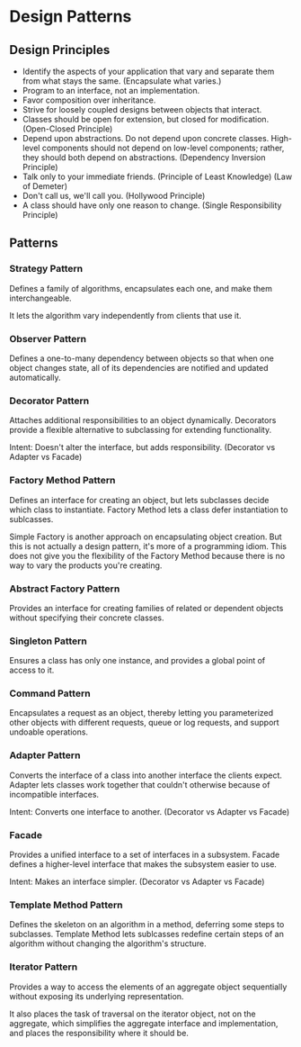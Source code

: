# Design Patterns

## Design Principles

- Identify the aspects of your application that vary and separate them from what stays the same. (Encapsulate what
  varies.)
- Program to an interface, not an implementation.
- Favor composition over inheritance.
- Strive for loosely coupled designs between objects that interact.
- Classes should be open for extension, but closed for modification. (Open-Closed Principle)
- Depend upon abstractions. Do not depend upon concrete classes. High-level components should not depend on low-level
  components; rather, they should both depend on abstractions. (Dependency Inversion Principle)
- Talk only to your immediate friends. (Principle of Least Knowledge) (Law of Demeter)
- Don't call us, we'll call you. (Hollywood Principle)
- A class should have only one reason to change. (Single Responsibility Principle)

## Patterns

### Strategy Pattern

Defines a family of algorithms, encapsulates each one, and make them interchangeable.

It lets the algorithm vary independently from clients that use it.

### Observer Pattern

Defines a one-to-many dependency between objects so that when one object changes state, all of its dependencies are
notified and updated automatically.

### Decorator Pattern

Attaches additional responsibilities to an object dynamically. Decorators provide a flexible alternative to subclassing
for extending functionality.

Intent: Doesn't alter the interface, but adds responsibility. (Decorator vs Adapter vs Facade)

### Factory Method Pattern

Defines an interface for creating an object, but lets subclasses decide which class to instantiate. Factory Method lets
a class defer instantiation to sublcasses.

Simple Factory is another approach on encapsulating object creation. But this is not actually a design pattern, it's
more of a programming idiom. This does not give you the flexibility of the Factory Method because there is no way to
vary the products you're creating.

### Abstract Factory Pattern

Provides an interface for creating families of related or dependent objects without specifying their concrete classes.

### Singleton Pattern

Ensures a class has only one instance, and provides a global point of access to it.

### Command Pattern

Encapsulates a request as an object, thereby letting you parameterized other objects with different requests, queue or
log requests, and support undoable operations.

### Adapter Pattern

Converts the interface of a class into another interface the clients expect. Adapter lets classes work together that
couldn't otherwise because of incompatible interfaces.

Intent: Converts one interface to another. (Decorator vs Adapter vs Facade)

### Facade

Provides a unified interface to a set of interfaces in a subsystem. Facade defines a higher-level interface that makes
the subsystem easier to use.

Intent: Makes an interface simpler. (Decorator vs Adapter vs Facade)

### Template Method Pattern

Defines the skeleton on an algorithm in a method, deferring some steps to subclasses. Template Method lets sublcasses
redefine certain steps of an algorithm without changing the algorithm's structure.

### Iterator Pattern

Provides a way to access the elements of an aggregate object sequentially without exposing its underlying
representation.

It also places the task of traversal on the iterator object, not on the aggregate, which simplifies the aggregate
interface and implementation, and places the responsibility where it should be.
